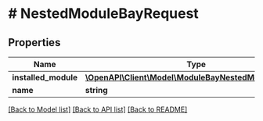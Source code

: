 # # NestedModuleBayRequest

## Properties

Name | Type | Description | Notes
------------ | ------------- | ------------- | -------------
**installed_module** | [**\OpenAPI\Client\Model\ModuleBayNestedModuleRequest**](ModuleBayNestedModuleRequest.md) |  | [optional]
**name** | **string** |  |

[[Back to Model list]](../../README.md#models) [[Back to API list]](../../README.md#endpoints) [[Back to README]](../../README.md)
